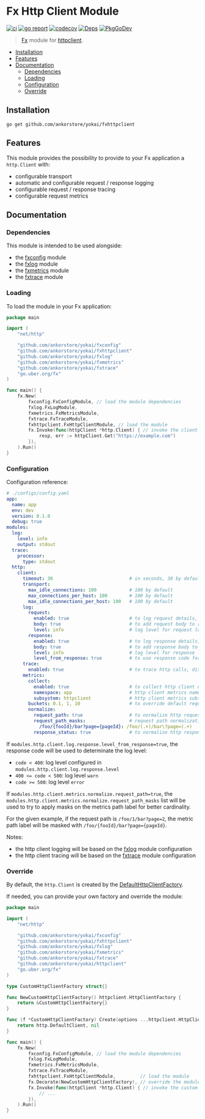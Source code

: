 # Fx Http Client Module

[![ci](https://github.com/ankorstore/yokai/actions/workflows/fxhttpclient-ci.yml/badge.svg)](https://github.com/ankorstore/yokai/actions/workflows/fxhttpclient-ci.yml)
[![go report](https://goreportcard.com/badge/github.com/ankorstore/yokai/fxhttpclient)](https://goreportcard.com/report/github.com/ankorstore/yokai/fxhttpclient)
[![codecov](https://codecov.io/gh/ankorstore/yokai/graph/badge.svg?token=ghUBlFsjhR&flag=fxhttpclient)](https://app.codecov.io/gh/ankorstore/yokai/tree/main/fxhttpclient)
[![Deps](https://img.shields.io/badge/osi-deps-blue)](https://deps.dev/go/github.com%2Fankorstore%2Fyokai%2Ffxhttpclient)
[![PkgGoDev](https://pkg.go.dev/badge/github.com/ankorstore/yokai/fxhttpclient)](https://pkg.go.dev/github.com/ankorstore/yokai/fxhttpclient)

> [Fx](https://uber-go.github.io/fx/) module for [httpclient](https://github.com/ankorstore/yokai/tree/main/httpclient).

<!-- TOC -->

* [Installation](#installation)
* [Features](#features)
* [Documentation](#documentation)
	* [Dependencies](#dependencies)
	* [Loading](#loading)
	* [Configuration](#configuration)
	* [Override](#override)

<!-- TOC -->

## Installation

```shell
go get github.com/ankorstore/yokai/fxhttpclient
```

## Features

This module provides the possibility to provide to your Fx application a `http.Client` with:

- configurable transport
- automatic and configurable request / response logging
- configurable request / response tracing
- configurable request metrics

## Documentation

### Dependencies

This module is intended to be used alongside:

- the [fxconfig](https://github.com/ankorstore/yokai/tree/main/fxconfig) module
- the [fxlog](https://github.com/ankorstore/yokai/tree/main/fxlog) module
- the [fxmetrics](https://github.com/ankorstore/yokai/tree/main/fxmetrics) module
- the [fxtrace](https://github.com/ankorstore/yokai/tree/main/fxtrace) module

### Loading

To load the module in your Fx application:

```go
package main

import (
	"net/http"

	"github.com/ankorstore/yokai/fxconfig"
	"github.com/ankorstore/yokai/fxhttpclient"
	"github.com/ankorstore/yokai/fxlog"
	"github.com/ankorstore/yokai/fxmetrics"
	"github.com/ankorstore/yokai/fxtrace"
	"go.uber.org/fx"
)

func main() {
	fx.New(
		fxconfig.FxConfigModule, // load the module dependencies
		fxlog.FxLogModule,
		fxmetrics.FxMetricsModule,
		fxtrace.FxTraceModule,
		fxhttpclient.FxHttpClientModule, // load the module
		fx.Invoke(func(httpClient *http.Client) { // invoke the client
			resp, err := httpClient.Get("https://example.com")
		}),
	).Run()
}
```

### Configuration

Configuration reference:

```yaml
# ./configs/config.yaml
app:
  name: app
  env: dev
  version: 0.1.0
  debug: true
modules:
  log:
    level: info
    output: stdout
  trace:
    processor:
      type: stdout
  http:
    client:
      timeout: 30                            # in seconds, 30 by default
      transport:
        max_idle_connections: 100            # 100 by default
        max_connections_per_host: 100        # 100 by default
        max_idle_connections_per_host: 100   # 100 by default
      log:
        request:
          enabled: true                      # to log request details, disabled by default
          body: true                         # to add request body to request details, disabled by default
          level: info                        # log level for request logging
        response:
          enabled: true                      # to log response details, disabled by default
          body: true                         # to add response body to request details, disabled by default
          level: info                        # log level for response logging
          level_from_response: true          # to use response code for response logging
      trace:
        enabled: true                        # to trace http calls, disabled by default
      metrics:
        collect:
          enabled: true                      # to collect http client metrics
          namespace: app                     # http client metrics namespace (default app.name value)
          subsystem: httpclient              # http client metrics subsystem (default httpclient)
        buckets: 0.1, 1, 10                  # to override default request duration buckets
        normalize:
          request_path: true                 # to normalize http request path, disabled by default
          request_path_masks:                # request path normalization masks (key: mask to apply, value: regex to match), empty by default
            /foo/{fooId}/bar?page={pageId}: /foo/(.+)/bar\?page=(.+)
          response_status: true              # to normalize http response status code (2xx, 3xx, ...), disabled by default
```

If `modules.http.client.log.response.level_from_response=true`, the response code will be used to determinate the log
level:

- `code < 400`: log level configured in `modules.http.client.log.response.level`
- `400 <= code < 500`: log level `warn`
- `code >= 500`: log level `error`

If `modules.http.client.metrics.normalize.request_path=true`,
the `modules.http.client.metrics.normalize.request_path_masks` list will be used to try to apply masks on the metrics
path label for better cardinality.

For the given example, if the request path is `/foo/1/bar?page=2`, the metric path label will be masked
with `/foo/{fooId}/bar?page={pageId}`.

Notes:

- the http client logging will be based on the [fxlog](https://github.com/ankorstore/yokai/tree/main/fxlog) module
  configuration
- the http client tracing will be based on the [fxtrace](https://github.com/ankorstore/yokai/tree/main/fxtrace) module
  configuration

### Override

By default, the `http.Client` is created by
the [DefaultHttpClientFactory](https://github.com/ankorstore/yokai/blob/main/httpclient/factory.go).

If needed, you can provide your own factory and override the module:

```go
package main

import (
	"net/http"

	"github.com/ankorstore/yokai/fxconfig"
	"github.com/ankorstore/yokai/fxhttpclient"
	"github.com/ankorstore/yokai/fxlog"
	"github.com/ankorstore/yokai/fxmetrics"
	"github.com/ankorstore/yokai/fxtrace"
	"github.com/ankorstore/yokai/httpclient"
	"go.uber.org/fx"
)

type CustomHttpClientFactory struct{}

func NewCustomHttpClientFactory() httpclient.HttpClientFactory {
	return &CustomHttpClientFactory{}
}

func (f *CustomHttpClientFactory) Create(options ...httpclient.HttpClientOption) (*http.Client, error) {
	return http.DefaultClient, nil
}

func main() {
	fx.New(
		fxconfig.FxConfigModule, // load the module dependencies
		fxlog.FxLogModule,
		fxmetrics.FxMetricsModule,
		fxtrace.FxTraceModule,
		fxhttpclient.FxHttpClientModule,         // load the module
		fx.Decorate(NewCustomHttpClientFactory), // override the module with a custom factory
		fx.Invoke(func(httpClient *http.Client) { // invoke the custom client
			// ...
		}),
	).Run()
}
```

